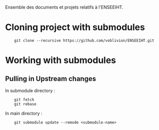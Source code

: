 Ensemble des documents et projets relatifs à l'ENSEEIHT.

# Cloning project with submodules
```
    git clone --recursive https://github.com/voblivion/ENSEEIHT.git
```

# Working with submodules

## Pulling in Upstream changes
In submodule directory :
```
    git fetch
    git rebase
```
In main directory :
```
    git submodule update --remode <submodule-name>
```


